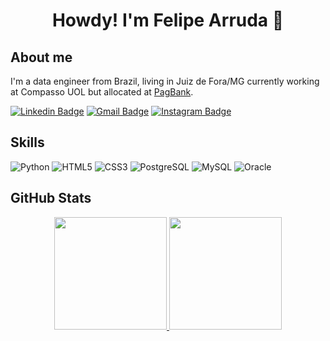 <h1 align='center'>
  Howdy! I'm Felipe Arruda 🤠
</h1>

## About me

<p align='left'>
  I'm a data engineer from Brazil, living in Juiz de Fora/MG currently working at Compasso UOL but allocated at <a href="https://pagseguro.uol.com.br/" target="_blank">PagBank</a>. 
</p>

[![Linkedin Badge](https://img.shields.io/badge/-fearruda-blue?style=flat-square&logo=Linkedin&logoColor=white&link=https://www.linkedin.com/in/fearruda/)](https://www.linkedin.com/in/fearruda/)
[![Gmail Badge](https://img.shields.io/badge/-Gmail-orange?style=flat-square&logo=Gmail&logoColor=white&link=mailto:felipearrudajf@gmail.com)](mailto:felipearrudajf@gmail.com)
[![Instagram Badge](https://img.shields.io/badge/-felipearrudaa-purple?style=flat-square&logo=instagram&logoColor=white&link=https://www.instagram.com/felipearrudaa/?hl=pt-br)](https://instagram.com/felipearrudaa)

## Skills 

![Python](https://img.shields.io/badge/-Python-black?style=flat-square&logo=Python)
![HTML5](https://img.shields.io/badge/-HTML5-E34F26?style=flat-square&logo=html5&logoColor=white)
![CSS3](https://img.shields.io/badge/-CSS3-1572B6?style=flat-square&logo=css3)
![PostgreSQL](https://img.shields.io/badge/-PostgreSQL-336791?style=flat-square&logo=postgresql)
![MySQL](https://img.shields.io/badge/-MySQL-white?style=flat-square&logo=mysql)
![Oracle](https://img.shields.io/badge/-Oracle-FF0000?style=flat-square&logo=oracle)


## GitHub Stats

<div align="center">
  <a href="https://github.com/FelipeArruda">
    <img height="180em" src="https://github-readme-stats.vercel.app/api?username=FelipeArruda&show_icons=true&include_all_commits=true&count_private=true">
  </a>
  <a href="https://github.com/FelipeArruda">
    <img height="180em" src="https://github-readme-streak-stats.herokuapp.com/?user=FelipeArruda">
  </a>
</div>



